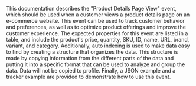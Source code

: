 This documentation describes the "Product Details Page View" event, which should be used when a customer views a product details page on an e-commerce website. This event can be used to track customer behavior and preferences, as well as to optimize product offerings and improve the customer experience. The expected properties for this event are listed in a table, and include the product's price, quantity, SKU, ID, name, URL, brand, variant, and category. Additionally, auto indexing is used to make data easy to find by creating a structure that organizes the data. This structure is made by copying information from the different parts of the data and putting it into a specific format that can be used to analyze and group the data. Data will not be copied to profile. Finally, a JSON example and a tracker example are provided to demonstrate how to use this event.

